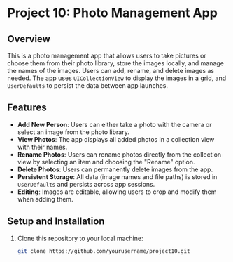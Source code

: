 # Project 10: Photo Management App

## Overview

This is a photo management app that allows users to take pictures or choose them from their photo library, store the images locally, and manage the names of the images. Users can add, rename, and delete images as needed. The app uses `UICollectionView` to display the images in a grid, and `UserDefaults` to persist the data between app launches.

## Features

- **Add New Person**: Users can either take a photo with the camera or select an image from the photo library.
- **View Photos**: The app displays all added photos in a collection view with their names.
- **Rename Photos**: Users can rename photos directly from the collection view by selecting an item and choosing the "Rename" option.
- **Delete Photos**: Users can permanently delete images from the app.
- **Persistent Storage**: All data (image names and file paths) is stored in `UserDefaults` and persists across app sessions.
- **Editing**: Images are editable, allowing users to crop and modify them when adding them.

## Setup and Installation

1. Clone this repository to your local machine:
   ```bash
   git clone https://github.com/yourusername/project10.git
